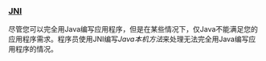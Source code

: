 ### [JNI](https://docs.oracle.com/javase/7/docs/technotes/guides/jni/spec/intro.html#wp725) 

尽管您可以完全用Java编写应用程序，但是在某些情况下，仅Java不能满足您的应用程序需求。程序员使用JNI编写*Java本机方法*来处理无法完全用Java编写应用程序的情况。